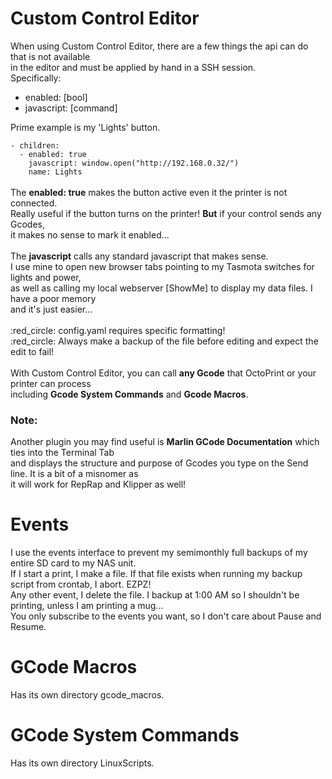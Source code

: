 # Custom Control Editor #

When using Custom Control Editor, there are a few things the api can do that is not available<br>
in the editor and must be applied by hand in a SSH session.<br>
Specifically:
<ul>
  <li>
    enabled: [bool]
  </li>
  <li>
    javascript: [command]
  </li>
</ul>
Prime example is my 'Lights' button.<br>
<code>
- children:
  - enabled: true
    javascript: window.open("http://192.168.0.32/")
    name: Lights
</code><br>
The <b>enabled: true</b> makes the button active even it the printer is not connected.<br>
Really useful if the button turns on the printer! <b>But</b> if your control sends any Gcodes,<br>
it makes no sense to mark it enabled...<br><br>
The <b>javascript</b> calls any standard javascript that makes sense.<br>
I use mine to open new browser tabs pointing to my Tasmota switches for lights and power,<br>
as well as calling my local webserver [ShowMe] to display my data files. I have a poor memory<br>
and it's just easier...<br><br>
:red_circle: config.yaml requires specific formatting!<br>
:red_circle: Always make a backup of the file before editing and expect the edit to fail!<br><br>
With Custom Control Editor, you can call <b>any Gcode</b> that OctoPrint or your printer can process<br>
including <b>Gcode System Commands</b> and <b>Gcode Macros</b>.

### Note: ###

Another plugin you may find useful is <b>Marlin GCode Documentation</b> which ties into the Terminal Tab<br>
and displays the structure and purpose of Gcodes you type on the Send line. It is a bit of a misnomer as<br>
it will work for RepRap and Klipper as well!<br>

# Events #

I use the events interface to prevent my semimonthly full backups of my entire SD card to my NAS unit.<br>
If I start a print, I make a file. If that file exists when running my backup script from crontab, I abort. EZPZ!<br>
Any other event, I delete the file. I backup at 1:00 AM so I shouldn't be printing, unless I am printing a mug...<br>
You only subscribe to the events you want, so I don't care about Pause and Resume.<br>

# GCode Macros #

Has its own directory gcode_macros.

# GCode System Commands #

Has its own directory LinuxScripts.
